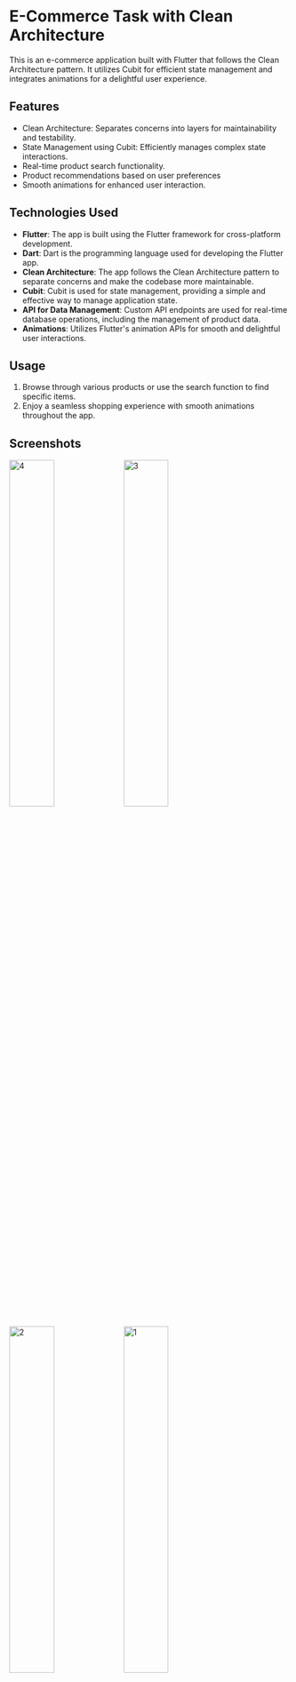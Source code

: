 # E-Commerce Task with Clean Architecture

This is an e-commerce application built with Flutter that follows the Clean Architecture pattern. It utilizes Cubit for efficient state management and integrates animations for a delightful user experience.

## Features

- Clean Architecture: Separates concerns into layers for maintainability and testability.
- State Management using Cubit: Efficiently manages complex state interactions.
- Real-time product search functionality.
- Product recommendations based on user preferences
- Smooth animations for enhanced user interaction.

## Technologies Used

- **Flutter**: The app is built using the Flutter framework for cross-platform development.
- **Dart**: Dart is the programming language used for developing the Flutter app.
- **Clean Architecture**: The app follows the Clean Architecture pattern to separate concerns and make the codebase more maintainable.
- **Cubit**: Cubit is used for state management, providing a simple and effective way to manage application state.
- **API for Data Management**: Custom API endpoints are used for real-time database operations, including the management of product data.
- **Animations**: Utilizes Flutter's animation APIs for smooth and delightful user interactions.

## Usage

1. Browse through various products or use the search function to find specific items.
2. Enjoy a seamless shopping experience with smooth animations throughout the app.

## Screenshots
<img src="https://github.com/user-attachments/assets/c2524e4f-5e38-4349-892a-8cf54a2a54b8" alt="4" width="40%">
<img src="https://github.com/user-attachments/assets/1b5c0961-6075-4a44-bcbd-3b6af166b4b0" alt="3" width="40%">
<img src="https://github.com/user-attachments/assets/327b25aa-4a07-42b5-96f5-14f08ac8afbf" alt="2" width="40%">
<img src="https://github.com/user-attachments/assets/a25b867d-3806-4848-8821-797cbe4f99a3" alt="1" width="40%">








